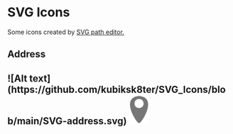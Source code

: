 # SVG Icons
Some icons created by <a href='https://yqnn.github.io/svg-path-editor/' target="_blank" rel="noopener noreferrer">SVG path editor.</a>
<h2>Address<h2>
<!-- address -->
![Alt text](https://github.com/kubiksk8ter/SVG_Icons/blob/main/SVG-address.svg)
<img src="https://github.com/kubiksk8ter/SVG_Icons/blob/main/SVG-address.svg">
